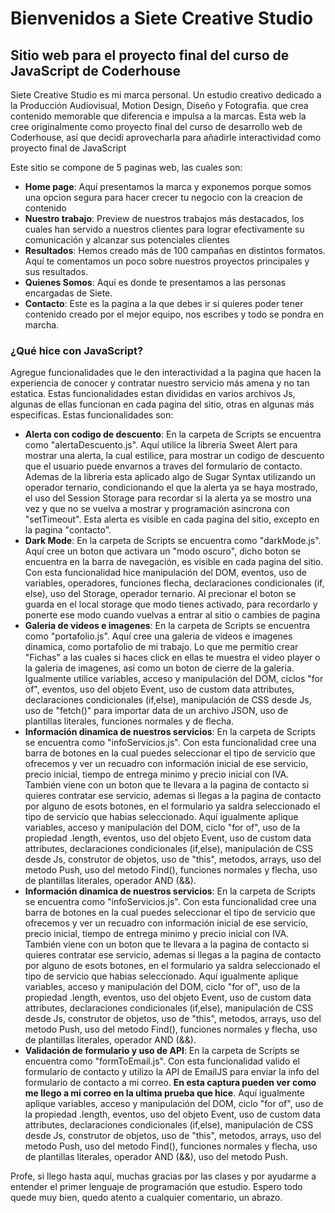 # Bienvenidos a Siete Creative Studio
## Sitio web para el proyecto final del curso de JavaScript de Coderhouse
Siete Creative Studio es mi marca personal. Un estudio creativo dedicado a la Producción Audiovisual, Motion Design, Diseño y Fotografia. que crea contenido memorable que diferencia e impulsa a la marcas.
Esta web la cree originalmente como proyecto final del curso de desarrollo web de Coderhouse, así que decidi aprovecharla para añadirle interactividad como proyecto final de JavaScript

Este sitio se compone de 5 paginas web, las cuales son: 
- **Home page**: Aquí presentamos la marca y exponemos porque somos una opcion segura para hacer crecer tu negocio con la creacion de contenido
- **Nuestro trabajo**: Preview de nuestros trabajos más destacados, los cuales han servido a nuestros clientes para lograr efectivamente su comunicación y alcanzar sus potenciales clientes
- **Resultados**: Hemos creado más de 100 campañas en distintos formatos. Aquí te comentamos un poco sobre nuestros proyectos principales y sus resultados.
- **Quienes Somos**: Aquí es donde te presentamos a las personas encargadas de Siete.
- **Contacto**: Este es la pagina a la que debes ir si quieres poder tener contenido creado por el mejor equipo, nos escribes y todo se pondra en marcha.

### ¿Qué hice con JavaScript?
Agregue funcionalidades que le den interactividad a la pagina que hacen la experiencia de conocer y contratar nuestro servicio más amena y no tan estatica. Estas funcionalidades estan divididas en varios archivos Js, algunas de ellas funcionan en cada pagina del sitio, otras en algunas más especificas. Estas funcionalidades son: 
- **Alerta con codigo de descuento**: En la carpeta de Scripts se encuentra como "alertaDescuento.js". Aquí utilice la libreria Sweet Alert para mostrar una alerta, la cual estilice, para mostrar un codigo de descuento que el usuario puede envarnos a traves del formulario de contacto. Ademas de la libreria esta aplicado algo de Sugar Syntax utilizando un operador ternario, condicionando el que la alerta ya se haya mostrado, el uso del Session Storage para recordar si la alerta ya se mostro una vez y que no se vuelva a mostrar y programación asincrona con "setTimeout". Esta alerta es visible en cada pagina del sitio, excepto en la pagina "contacto".
- **Dark Mode**: En la carpeta de Scripts se encuentra como "darkMode.js". Aquí cree un boton que activara un "modo oscuro", dicho boton se encuentra en la barra de navegación, es visible en cada pagina del sitio. Con esta funcionalidad hice manipulación del DOM, eventos, uso de variables, operadores, funciones flecha, declaraciones condicionales (if, else), uso del Storage, operador ternario. Al precionar el boton se guarda en el local storage que modo tienes activado, para recordarlo y ponerte ese modo cuando vuelvas a entrar al sitio o cambies de pagina
- **Galeria de videos e imagenes**: En la carpeta de Scripts se encuentra como "portafolio.js". Aquí cree una galeria de videos e imagenes dinamica, como portafolio de mi trabajo. Lo que me permitio crear "Fichas" a las cuales si haces click en ellas te muestra el video player o la galeria de imagenes, así como un boton de cierre de la galeria. Igualmente utilice variables, acceso y manipulación del DOM, ciclos "for of", eventos, uso del objeto Event, uso de custom data attributes, declaraciones condicionales (if,else), manipulación de CSS desde Js, uso de "fetch()" para importar data de un archivo JSON, uso de plantillas literales, funciones normales y de flecha. 
- **Información dinamica de nuestros servicios**:  En la carpeta de Scripts se encuentra como "infoServicios.js". Con esta funcionalidad cree una barra de botones en la cual puedes seleccionar el tipo de servicio que ofrecemos y ver un recuadro con información inicial de ese servicio, precio inicial, tiempo de entrega minimo y precio inicial con IVA. También viene con un boton que te llevara a la pagina de contacto si quieres contratar ese servicio, ademas si llegas a la pagina de contacto por alguno de esots botones, en el formulario ya saldra seleccionado el tipo de servicio que habias seleccionado. Aquí igualmente aplique variables, acceso y manipulación del DOM, ciclo "for of", uso de la propiedad .length, eventos, uso del objeto Event, uso de custom data attributes, declaraciones condicionales (if,else), manipulación de CSS desde Js, construtor de objetos, uso de "this", metodos, arrays, uso del metodo Push, uso del metodo Find(), funciones normales y flecha,  uso de plantillas literales, operador AND (&&). 
- **Información dinamica de nuestros servicios**:  En la carpeta de Scripts se encuentra como "infoServicios.js". Con esta funcionalidad cree una barra de botones en la cual puedes seleccionar el tipo de servicio que ofrecemos y ver un recuadro con información inicial de ese servicio, precio inicial, tiempo de entrega minimo y precio inicial con IVA. También viene con un boton que te llevara a la pagina de contacto si quieres contratar ese servicio, ademas si llegas a la pagina de contacto por alguno de esots botones, en el formulario ya saldra seleccionado el tipo de servicio que habias seleccionado. Aquí igualmente aplique variables, acceso y manipulación del DOM, ciclo "for of", uso de la propiedad .length, eventos, uso del objeto Event, uso de custom data attributes, declaraciones condicionales (if,else), manipulación de CSS desde Js, construtor de objetos, uso de "this", metodos, arrays, uso del metodo Push, uso del metodo Find(), funciones normales y flecha,  uso de plantillas literales, operador AND (&&).
- **Validación de formulario y uso de API**: En la carpeta de Scripts se encuentra como "formToEmail.js". Con esta funcionalidad valido el formulario de contacto y utilizo la API de EmailJS para enviar la info del formulario de contacto a mi correo. **En esta captura pueden ver como me llego a mi correo en la ultima prueba que hice**. Aquí igualmente aplique variables, acceso y manipulación del DOM, ciclo "for of", uso de la propiedad .length, eventos, uso del objeto Event, uso de custom data attributes, declaraciones condicionales (if,else), manipulación de CSS desde Js, construtor de objetos, uso de "this", metodos, arrays, uso del metodo Push, uso del metodo Find(), funciones normales y flecha,  uso de plantillas literales, operador AND (&&), uso del metodo Push.

Profe, si llego hasta aquí, muchas gracias por las clases y por ayudarme a entender el primer lenguaje de programación que estudio. Espero todo quede muy bien, quedo atento a cualquier comentario, un abrazo. 
